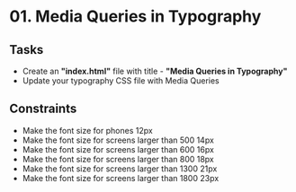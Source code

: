 # 01. Media Queries in Typography

## Tasks
* Create an **"index.html"** file with title - **"Media Queries in Typography"**
* Update your typography CSS file with Media Queries

## Constraints
* Make the font size for phones 12px
* Make the font size for screens larger than 500 14px
* Make the font size for screens larger than 600 16px
* Make the font size for screens larger than 800 18px
* Make the font size for screens larger than 1300 21px
* Make the font size for screens larger than 1800 23px
